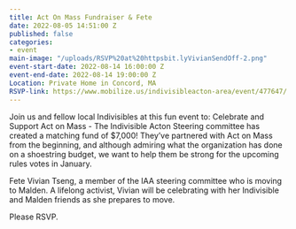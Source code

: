 ```yaml
---
title: Act On Mass Fundraiser & Fete
date: 2022-08-05 14:51:00 Z
published: false
categories:
- event
main-image: "/uploads/RSVP%20at%20httpsbit.lyVivianSendOff-2.png"
event-start-date: 2022-08-14 16:00:00 Z
event-end-date: 2022-08-14 19:00:00 Z
Location: Private Home in Concord, MA
RSVP-link: https://www.mobilize.us/indivisibleacton-area/event/477647/
---
```


Join us and fellow local Indivisibles at this fun event to:
Celebrate and Support Act on Mass - The Indivisible Acton Steering committee has created a matching fund of $7,000! They’ve partnered with Act on Mass from the beginning, and although admiring what the organization has done on a shoestring budget, we want to help them be strong for the upcoming rules votes in January. 

Fete Vivian Tseng, a member of the IAA steering committee who is moving to Malden. A lifelong activist, Vivian will be celebrating with her Indivisible and Malden friends as she prepares to move.

Please RSVP.
